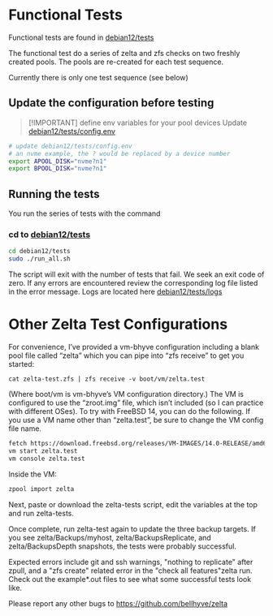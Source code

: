 # Functional Tests

Functional tests are found in [debian12/tests](debian12/tests)

The functional test do a series of zelta and zfs checks on two 
freshly created pools. The pools are re-created for each
test sequence.

Currently there is only one test sequence (see below)


## **Update the configuration before testing**
> [!IMPORTANT]  define env variables for your pool devices
> Update [debian12/tests/config.env](debian12/tests/config.env)

```sh
# update debian12/tests/config.env
# an nvme example, the ? would be replaced by a device number
export APOOL_DISK="nvme?n1"
export BPOOL_DISK="nvme?n1"
```

## Running the tests
You run the series of tests with the command 

### cd to [debian12/tests](debian12/tests)
```sh
cd debian12/tests
sudo ./run_all.sh
```

The script will exit with the number of tests that fail.
We seek an exit code of zero. If any errors are encountered
review the corresponding log file listed in the error message.
Logs are located here  [debian12/tests/logs](debian12/tests/logs)



# Other Zelta Test Configurations

For convenience, I’ve provided a vm-bhyve configuration including a blank pool file called “zelta” which you can pipe into “zfs receive” to get you started:

```cat zelta-test.zfs | zfs receive -v boot/vm/zelta.test```

(Where boot/vm is vm-bhyve’s VM configuration directory.) The  VM is configured to use the “zroot.img” file, which isn’t included (so I can practice with different OSes). To try with FreeBSD 14, you can do the following. If you use a VM name other than “zelta.test”, be sure to change the VM config file name.

```sh
fetch https://download.freebsd.org/releases/VM-IMAGES/14.0-RELEASE/amd64/Latest/FreeBSD-14.0-RELEASE-amd64-zfs.raw.xz -o - | unxz - > /boot/vm/zelta.test/zroot.img
vm start zelta.test
vm console zelta.test
```

Inside the VM:

```sh
zpool import zelta
````

Next, paste or download the zelta-tests script, edit the variables at the top and run zelta-tests.

Once complete, run zelta-test again to update the three backup targets. If you see zelta/Backups/myhost, zelta/BackupsReplicate, and zelta/BackupsDepth snapshots, the tests were probably successful.

Expected errors include git and ssh warnings, "nothing to replicate" after zpull, and a "zfs create" related error in the "check all features"zelta run. Check out the example*.out files to see what some successful tests look like.

Please report any other bugs to https://github.com/bellhyve/zelta
